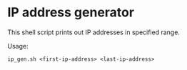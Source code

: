 # IP address generator

This shell script prints out IP addresses in specified range.

Usage:
```
ip_gen.sh <first-ip-address> <last-ip-address>
```

